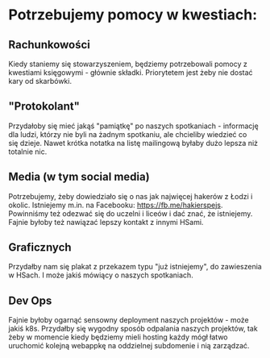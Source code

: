 # Potrzebujemy pomocy w kwestiach:

## Rachunkowości

Kiedy staniemy się stowarzyszeniem, będziemy potrzebowali pomocy z kwestiami
księgowymi - głównie składki. Priorytetem jest żeby nie dostać kary od
skarbówki.

## "Protokolant"

Przydałoby się mieć jakąś "pamiątkę" po naszych spotkaniach - informację dla ludzi, którzy nie byli na żadnym spotkaniu, ale chcieliby wiedzieć co się dzieje. Nawet krótka notatka na listę mailingową byłaby dużo lepsza niż totalnie nic.

## Media (w tym social media)

Potrzebujemy, żeby dowiedziało się o nas jak najwięcej hakerów z Łodzi
i okolic. Istniejemy m.in. na Facebooku: https://fb.me/hakierspejs. 
Powinniśmy też odezwać się do uczelni i liceów i dać znać, że istniejemy.
Fajnie byłoby też nawiązać lepszy kontakt z innymi HSami.

## Graficznych

Przydałby nam się plakat z przekazem typu "już istniejemy", do
zawieszenia w HSach. I może jakiś mówiący o naszych spotkaniach.

## Dev Ops

Fajnie byłoby ogarnąć sensowny deployment naszych projektów - może jakiś
k8s. Przydałby się wygodny sposób odpalania naszych projektów, tak żeby w
momencie kiedy będziemy mieli hosting każdy mógł łatwo uruchomić kolejną
webappkę na oddzielnej subdomenie i nią zarządzać.